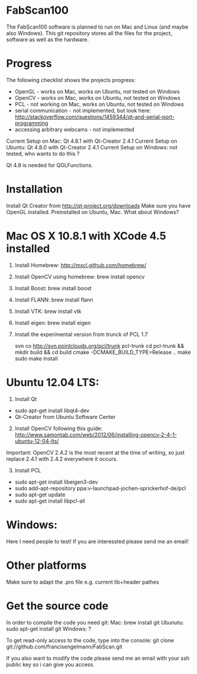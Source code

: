 FabScan100
==========
The FabScan100 software is planned to run on Mac and Linux (and maybe also Windows).
This git repository stores all the files for the project, software as well as the hardware.

Progress
========

The following checklist shows the projects progress:
    
* OpenGL - works on Mac, works on Ubuntu, not tested on Windows
* OpenCV - works on Mac, works on Ubuntu, not tested on Windows
* PCL - not working on Mac, works on Ubuntu, not tested on Windows
* serial communication - not implemented, but look here: http://stackoverflow.com/questions/1459344/qt-and-serial-port-programming
* accessing arbitrary webcams - not implemented

Current Setup on Mac: Qt 4.8.1 with Qt-Creator 2.4.1
Current Setup on Ubuntu: Qt 4.8.0 with Qt-Creator 2.4.1
Current Setup on Windows: not tested, who wants to do this ?

Qt 4.8 is needed for QGLFunctions.

Installation
===========

Install Qt Creator from http://qt-project.org/downloads
Make sure you have OpenGL installed. Preinstalled on Ubuntu, Mac. What about Windows?

Mac OS X 10.8.1 with XCode 4.5 installed
========================================
1. Install Homebrew: http://mxcl.github.com/homebrew/
2. Install OpenCV using homebrew: brew install opencv
3. Install Boost: brew install boost
4. Install FLANN: brew install flann
5. Install VTK: brew install vtk
6. Install eigen: brew install eigen
7. Install the experimental version from trunck of PCL 1.7

    svn co http://svn.pointclouds.org/pcl/trunk pcl-trunk
    cd pcl-trunk && mkdir build && cd build
    cmake -DCMAKE_BUILD_TYPE=Release .. 
    make
    sudo make install

Ubuntu 12.04 LTS:
=======
1. Install Qt
  * sudo apt-get install libqt4-dev
  * Qt-Creator from Ubuntu Software Center

2. Install OpenCV following this guide: http://www.samontab.com/web/2012/06/installing-opencv-2-4-1-ubuntu-12-04-lts/

  Important: OpenCV 2.4.2 is the most recent at the time of writing, so just replace 2.4.1 with 2.4.2 everywhere it occurs.
  
3. Install PCL

  * sudo apt-get install libeigen3-dev
  * sudo add-apt-repository ppa:v-launchpad-jochen-sprickerhof-de/pcl
  * sudo apt-get update
  * sudo apt-get install libpcl-all

Windows:
========
 Here I need people to test! If you are interessted please send me an email!

Other platforms
===============

Make sure to adapt the .pro file e.g. current lib+header pathes 

Get the source code
===================

In order to compile the code you need git:
Mac: brew install git
Ubunutu: sudo apt-get install git
Windows: ?

To get read-only access to the code, type into the console:
git clone git://github.com/francisengelmann/FabScan.git

If you also want to modify the code please send me an email with your ssh public key so i can give you access.